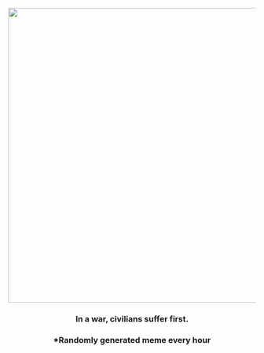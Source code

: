 <p align="center">
        <img src="https://i.redd.it/3qij3xfjczm81.jpg" width="600" height="600">
        </p>
        <h3 align="center">In a war, civilians suffer first.</h3>
        <h3 align="center">*Randomly generated meme every hour</h3>
    